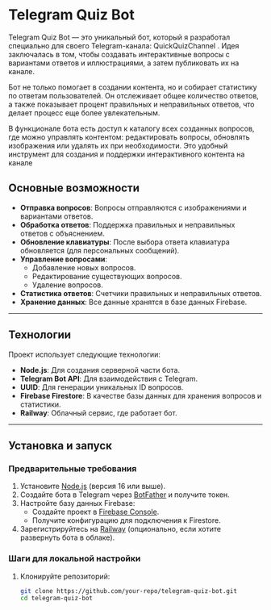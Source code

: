 # Telegram Quiz Bot

Telegram Quiz Bot — это уникальный бот, который я разработал специально для своего Telegram-канала: QuickQuizChannel . Идея заключалась в том, чтобы создавать интерактивные вопросы с вариантами ответов и иллюстрациями, а затем публиковать их на канале.

Бот не только помогает в создании контента, но и собирает статистику по ответам пользователей. Он отслеживает общее количество ответов, а также показывает процент правильных и неправильных ответов, что делает процесс еще более увлекательным.

В функционале бота есть доступ к каталогу всех созданных вопросов, где можно управлять контентом: редактировать вопросы, обновлять изображения или удалять их при необходимости. Это удобный инструмент для создания и поддержки интерактивного контента на канале

## Основные возможности
- **Отправка вопросов**: Вопросы отправляются с изображениями и вариантами ответов.
- **Обработка ответов**: Поддержка правильных и неправильных ответов с объяснением.
- **Обновление клавиатуры**: После выбора ответа клавиатура обновляется (для персональных сообщений).
- **Управление вопросами**:
  - Добавление новых вопросов.
  - Редактирование существующих вопросов.
  - Удаление вопросов.
- **Статистика ответов**: Счетчики правильных и неправильных ответов.
- **Хранение данных**: Все данные хранятся в базе данных Firebase.

---

## Технологии
Проект использует следующие технологии:
- **Node.js**: Для создания серверной части бота.
- **Telegram Bot API**: Для взаимодействия с Telegram.
- **UUID**: Для генерации уникальных ID вопросов.
- **Firebase Firestore**: В качестве базы данных для хранения вопросов и статистики.
- **Railway**: Облачный сервис, где работает бот.

---

## Установка и запуск

### Предварительные требования
1. Установите [Node.js](https://nodejs.org/) (версия 16 или выше).
2. Создайте бота в Telegram через [BotFather](https://core.telegram.org/bots#botfather) и получите токен.
3. Настройте базу данных Firebase:
   - Создайте проект в [Firebase Console](https://console.firebase.google.com/).
   - Получите конфигурацию для подключения к Firestore.
4. Зарегистрируйтесь на [Railway](https://railway.app/) (опционально, если хотите развернуть бота в облаке).

### Шаги для локальной настройки
1. Клонируйте репозиторий:
   ```bash
   git clone https://github.com/your-repo/telegram-quiz-bot.git
   cd telegram-quiz-bot
